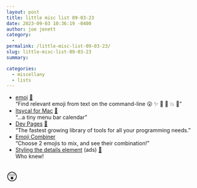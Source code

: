 ```yaml
---
layout: post
title: little misc list 09-03-23
date: 2023-09-03 10:36:19 -0400
author: joe jenett
category:
  - 
permalink: /little-misc-list-09-03-23/
slug: little-misc-list-09-03-23
summary: 

categories:
  - miscellany
  - lists
---
```

<ul class="links">
	<li><a title="GitHub - sindresorhus/emoj" href="https://github.com/sindresorhus/emoj">emoj</a> <a href="https://pinboard.in/u:fileformat">📌</a><br>“Find relevant emoji from text on the command-line 😮 ✨ 🙌 🐴 💥 🙈”</li>
	<li><a title="Mowglii - Itsycal for Mac" href="https://www.mowglii.com/itsycal/">Itsycal for Mac</a> <a href="https://pinboard.in/u:fabianmoronzirfas">📌</a><br>“...a tiny menu bar calendar”</li>
	<li><a title="Dev Pages" href="https://www.devpages.io/">Dev Pages</a> <a href="https://pinboard.in/u:tdjones">📌</a><br>“The fastest growing library of tools for all your programming needs.”</li>
	<li><a title="Emoji Combiner" href="https://www.emojicombiner.com/">Emoji Combiner</a><br>“Choose 2 emojis to mix, and see their combination!”</li>
	<li><a title="Styling the details element" href="https://justmarkup.com/articles/2020-09-22-styling-and-animation-details/">Styling the details element</a> (ads) <a href="https://pinboard.in/u:roger">📌</a><br>Who knew!</li>
</ul>
<p style="font-size:2em;">😲</p>
<a style="display:none;" href="https://brid.gy/publish/mastodon"><small>(cross-posted to mastodon)</small></a>
